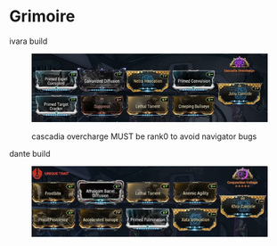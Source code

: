 # Grimoire

ivara build

<figure><img src=".gitbook/assets/image (16).png" alt=""><figcaption><p>cascadia overcharge MUST be rank0 to avoid navigator bugs</p></figcaption></figure>

dante build

<figure><img src=".gitbook/assets/image.png" alt=""><figcaption></figcaption></figure>

